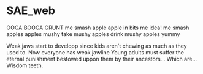 # SAE_web

OOGA BOOGA GRUNT
me smash apple
apple in bits
me idea!
me smash apples
apples mushy
take mushy apples
drink mushy apples
yummy

Weak jaws start to developp since kids aren't chewing as much as they used to.
Now everyone has weak jawline
Young adults must suffer the eternal punishment bestowed uppon them by their ancestors...
Which are...
Wisdom teeth.